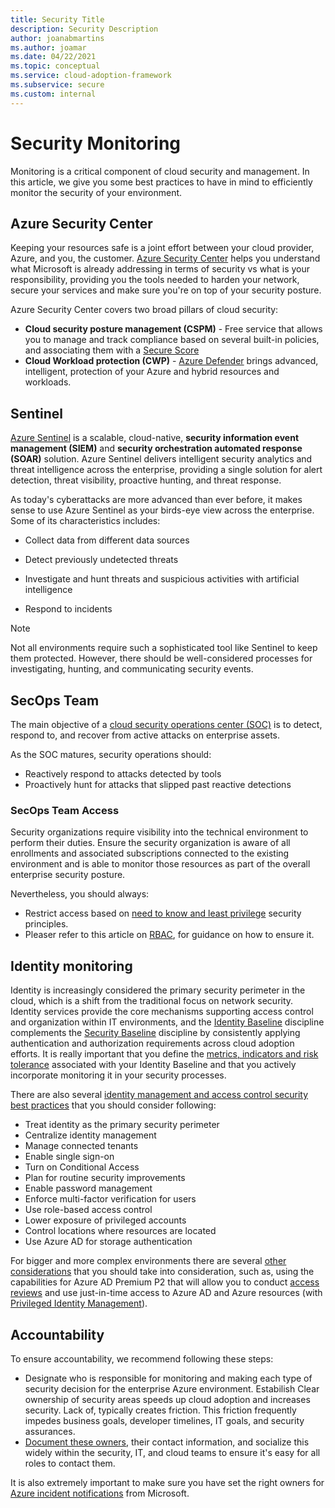 ```yaml
---
title: Security Title
description: Security Description
author: joanabmartins
ms.author: joamar
ms.date: 04/22/2021
ms.topic: conceptual
ms.service: cloud-adoption-framework
ms.subservice: secure
ms.custom: internal
---
```


# Security Monitoring
Monitoring is a critical component of cloud security and management. In this article, we give you some best practices to have in mind to efficiently monitor the security of your environment.

## Azure Security Center 
Keeping your resources safe is a joint effort between your cloud provider, Azure, and you, the customer. [Azure Security Center](../../ready/azure-setup-guide/govern-org-compliance.md?tabs=AzureSecurityCenter) helps you understand what Microsoft is already addressing in terms of security vs what is your responsibility, providing you the tools needed to harden your network, secure your services and make sure you're on top of your security posture.

Azure Security Center covers two broad pillars of cloud security:

* **Cloud security posture management (CSPM)** - Free service that allows you to manage and track compliance based on several built-in policies, and associating them with a [Secure Score](/azure/security-center/secure-score-security-controls) 
* **Cloud Workload protection (CWP)** - [Azure Defender](/azure/security-center/azure-defender) brings advanced, intelligent, protection of your Azure and hybrid resources and workloads.

## Sentinel
[Azure Sentinel](/azure/sentinel/overview) is a scalable, cloud-native, **security information event management (SIEM)** and **security orchestration automated response (SOAR)** solution. Azure Sentinel delivers intelligent security analytics and threat intelligence across the enterprise, providing a single solution for alert detection, threat visibility, proactive hunting, and threat response. 

As today's cyberattacks are more advanced than ever before, it makes sense to use Azure Sentinel as your birds-eye view across the enterprise. Some of its characteristics includes:

* Collect data from different data sources

* Detect previously undetected threats

* Investigate and hunt threats and suspicious activities with artificial intelligence

* Respond to incidents 

> [!NOTE]
> Not all environments require such a sophisticated tool like Sentinel to keep them protected. However, there should be well-considered processes for investigating, hunting, and communicating security events.

## SecOps Team 
The main objective of a [cloud security operations center (SOC)](../../organize/cloud-security-operations-center.md) is to detect, respond to, and recover from active attacks on enterprise assets.

As the SOC matures, security operations should:

* Reactively respond to attacks detected by tools
* Proactively hunt for attacks that slipped past reactive detections

### SecOps Team Access 
Security organizations require visibility into the technical environment to perform their duties. Ensure the security organization is aware of all enrollments and associated subscriptions connected to the existing environment and is able to monitor those resources as part of the overall enterprise security posture. 

Nevertheless, you should always:
- Restrict access based on [need to know and least privilege](/azure/security/fundamentals/identity-management-best-practices?bc=%2fazure%2fcloud-adoption-framework%2f_bread%2ftoc.json&toc=%2fazure%2fcloud-adoption-framework%2ftoc.json#use-role-based-access-control) security principles. 
- Pleaser refer to this article on [RBAC](/azure/role-based-access-control/overview), for guidance on how to ensure it.

## Identity monitoring 
Identity is increasingly considered the primary security perimeter in the cloud, which is a shift from the traditional focus on network security. Identity services provide the core mechanisms supporting access control and organization within IT environments, and the [Identity Baseline](../../govern/identity-baseline/index.md) discipline complements the [Security Baseline](../../govern/security-baseline.md) discipline by consistently applying authentication and authorization requirements across cloud adoption efforts. It is really important that you define the [metrics, indicators and risk tolerance](../../govern/identity-baseline/metrics-tolerance.md) associated with your Identity Baseline and that you actively incorporate monitoring it in your security processes.

There are also several [identity management and access control security best practices](/azure/security/fundamentals/identity-management-best-practices?bc=%2fazure%2fcloud-adoption-framework%2f_bread%2ftoc.json&toc=%2fazure%2fcloud-adoption-framework%2ftoc.json) that you should consider following:
* Treat identity as the primary security perimeter
* Centralize identity management
* Manage connected tenants
* Enable single sign-on
* Turn on Conditional Access
* Plan for routine security improvements
* Enable password management
* Enforce multi-factor verification for users
* Use role-based access control
* Lower exposure of privileged accounts
* Control locations where resources are located
* Use Azure AD for storage authentication

For bigger and more complex environments there are several [other considerations](../../ready/enterprise-scale/identity-and-access-management.md) that you should take into consideration, such as, using the capabilities for Azure AD Premium P2 that will allow you to conduct [access reviews](/azure/active-directory/governance/access-reviews-overview) and use just-in-time access to Azure AD  and Azure resources (with [Privileged Identity Management](/azure/active-directory/governance/access-reviews-overview)).


## Accountability
To ensure accountability, we recommend following these steps:
- Designate who is responsible for monitoring and making each type of security decision for the enterprise Azure environment. Estabilish Clear ownership of security areas speeds up cloud adoption and increases security. Lack of, typically creates friction. This friction frequently impedes business goals, developer timelines, IT goals, and security assurances. 
- [Document these owners](./security-top-10.md#3-process-assign-accountability-for-cloud-security-decisions), their contact information, and socialize this widely within the security, IT, and cloud teams to ensure it's easy for all roles to contact them. 

It is also extremely important to make sure you have set the right owners for [Azure incident notifications](/azure/service-health/alerts-activity-log-service-notifications-portal) from Microsoft.
